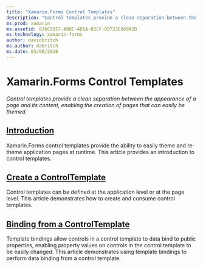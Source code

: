 ```yaml
---
title: "Xamarin.Forms Control Templates"
description: "Control templates provide a clean separation between the appearance of a page and its content, enabling the creation of pages that can easily be themed."
ms.prod: xamarin
ms.assetid: 836C8D57-ABBC-4D5A-B3CF-0B723E069A2B
ms.technology: xamarin-forms
author: davidbritch
ms.author: dabritch
ms.date: 03/08/2016
---
```


# Xamarin.Forms Control Templates

_Control templates provide a clean separation between the appearance of a page and its content, enabling the creation of pages that can easily be themed._

## [Introduction](introduction.md)

Xamarin.Forms control templates provide the ability to easily theme and re-theme application pages at runtime. This article provides an introduction to control templates.

## [Create a ControlTemplate](creating.md)

Control templates can be defined at the application level or at the page level. This article demonstrates how to create and consume control templates.

## [Binding from a ControlTemplate](template-binding.md)

Template bindings allow controls in a control template to data bind to public properties, enabling property values on controls in the control template to be easily changed. This article demonstrates using template bindings to perform data binding from a control template.
